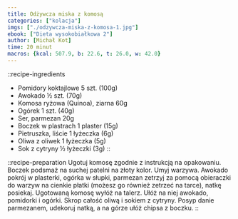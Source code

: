 ```yaml
---
title: Odżywcza miska z komosą
categories: ["kolacja"]
imgs: ["./odzywcza-miska-z-komosa-1.jpg"]
ebook: ["Dieta wysokobiałkowa 2"]
author: [Michał Kot]
time: 20 minut
macros: {kcal: 507.9, b: 22.6, t: 26.0, w: 42.0}
---
```


::recipe-ingredients
- Pomidory koktajlowe 5 szt. (100g)
- Awokado ½ szt. (70g)
- Komosa ryżowa (Quinoa), ziarna 60g
- Ogórek 1 szt. (40g)
- Ser, parmezan 20g
- Boczek w plastrach 1 plaster (15g)
- Pietruszka, liście 1 łyżeczka (6g)
- Oliwa z oliwek 1 łyżeczka (5g)
- Sok z cytryny ½ łyżeczki (3g)
::

::recipe-preparation
Ugotuj komosę zgodnie z instrukcją na opakowaniu.
Boczek podsmaż na suchej patelni na złoty kolor. Umyj warzywa. Awokado pokrój w plasterki, ogórka w słupki, parmezan zetrzyj za pomocą obieraczki do warzyw na cienkie płatki (możesz go również zetrzeć na tarce), natkę posiekaj.
Ugotowaną komosę wyłóż na talerz. Ułóż na niej awokado, pomidorki i ogórki. Skrop całość oliwą i sokiem z cytryny.
Posyp danie parmezanem, udekoruj natką, a na górze ułóż chipsa z boczku.
::